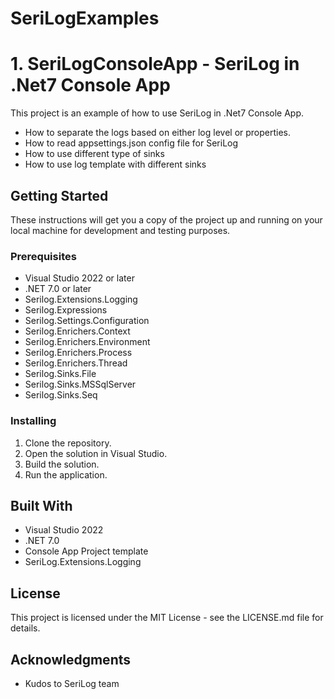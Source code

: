 # SeriLogExamples

# 1. SeriLogConsoleApp - SeriLog in .Net7 Console App 

This project is an example of how to use SeriLog in .Net7 Console App. 
- How to separate the logs based on either log level or properties.
- How to read appsettings.json config file for SeriLog
- How to use different type of sinks
- How to use log template with different sinks
  

## Getting Started

These instructions will get you a copy of the project up and running on your local machine for development and testing purposes.

### Prerequisites

- Visual Studio 2022 or later
- .NET 7.0 or later
- Serilog.Extensions.Logging
- Serilog.Expressions
- Serilog.Settings.Configuration
- Serilog.Enrichers.Context
- Serilog.Enrichers.Environment
- Serilog.Enrichers.Process
- Serilog.Enrichers.Thread
- Serilog.Sinks.File
- Serilog.Sinks.MSSqlServer
- Serilog.Sinks.Seq

### Installing

1. Clone the repository.
2. Open the solution in Visual Studio.
3. Build the solution.
4. Run the application.

## Built With

- Visual Studio 2022
- .NET 7.0
- Console App Project template
- SeriLog.Extensions.Logging

## License

This project is licensed under the MIT License - see the LICENSE.md file for details.

## Acknowledgments

- Kudos to SeriLog team